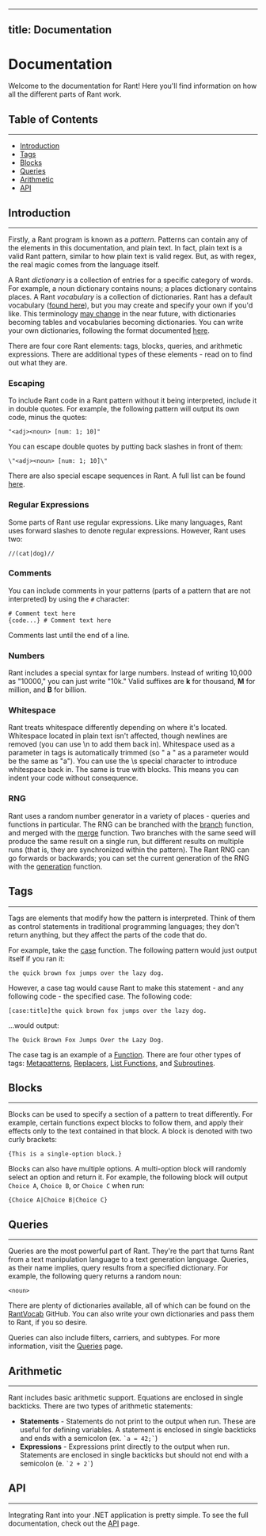 ----
title: Documentation
----

# Documentation

Welcome to the documentation for Rant! Here you'll find information on how all the different parts of Rant work.

## Table of Contents
---
* [Introduction](#introduction)
* [Tags](#tags)
* [Blocks](#blocks)
* [Queries](#queries)
* [Arithmetic](#arithmetic)
* [API](#api)

## Introduction
---
Firstly, a Rant program is known as a *pattern*. Patterns can contain any of the elements in this documentation, and plain text. In fact, plain text is a valid Rant pattern, similar to how plain text is valid regex. But, as with regex, the real magic comes from the language itself. 

A Rant *dictionary* is a collection of entries for a specific category of words. For example, a noun dictionary contains nouns; a places dictionary contains places. A Rant *vocabulary* is a collection of dictionaries. Rant has a default vocabulary ([found here](https://github.com/theberkin/rantvocab)), but you may create and specify your own if you'd like. This terminology [may change](https://github.com/TheBerkin/Rant/issues/24) in the near future, with dictionaries becoming tables and vocabularies becoming dictionaries. You can write your own dictionaries, following the format documented [here](/dictionaries.html).

There are four core Rant elements: tags, blocks, queries, and arithmetic expressions. There are additional types of these elements - read on to find out what they are.

### Escaping
To include Rant code in a Rant pattern without it being interpreted, include it in double quotes. For example, the following pattern will output its own code, minus the quotes:
```rant
"<adj><noun> [num: 1; 10]"
```
You can escape double quotes by putting back slashes in front of them:
```rant
\"<adj><noun> [num: 1; 10]\"
```
There are also special escape sequences in Rant. A full list can be found [here](/escape-sequences.html).

### Regular Expressions
Some parts of Rant use regular expressions. Like many languages, Rant uses forward slashes to denote regular expressions. However, Rant uses two:
```rant
//(cat|dog)//
```

### Comments
You can include comments in your patterns (parts of a pattern that are not interpreted) by using the `#` character:
```rant
# Comment text here
{code...} # Comment text here
```
Comments last until the end of a line.

### Numbers
Rant includes a special syntax for large numbers. Instead of writing 10,000 as "10000," you can just write "10k."
Valid suffixes are __k__ for thousand, __M__ for million, and __B__ for billion.

### Whitespace
Rant treats whitespace differently depending on where it's located. Whitespace located in plain text isn't affected, though newlines are removed (you can use \n to add them back in). Whitespace used as a parameter in tags is automatically trimmed (so " a " as a parameter would be the same as "a"). You can use the \s special character to introduce whitespace back in. The same is true with blocks. This means you can indent your code without consequence.

### RNG
Rant uses a random number generator in a variety of places - queries and functions in particular. The RNG can be branched with the [branch](/functions.html#branch) function, and merged with the [merge](/functions.html#merge) function. Two branches with the same seed will produce the same result on a single run, but different results on multiple runs (that is, they are synchronized within the pattern). The Rant RNG can go forwards or backwards; you can set the current generation of the RNG with the [generation](/functions.html#generation) function.

## Tags
---
Tags are elements that modify how the pattern is interpreted. Think of them as control statements in traditional programming languages; they don't return anything, but they affect the parts of the code that do.

For example, take the [case](/functions.html#case) function. The following pattern would just output itself if you ran it:
```rant
the quick brown fox jumps over the lazy dog.
```
However, a case tag would cause Rant to make this statement - and any following code - the specified case. The following code:
```rant
[case:title]the quick brown fox jumps over the lazy dog.
```
...would output:
```rant
The Quick Brown Fox Jumps Over the Lazy Dog.
```
The case tag is an example of a [Function](/functions.html). There are four other types of tags: [Metapatterns](/metapatterns.html), [Replacers](/replacers.html), [List Functions](/lists.html), and [Subroutines](/subroutines.html).

## Blocks
---
Blocks can be used to specify a section of a pattern to treat differently. For example, certain functions expect blocks to follow them, and apply their effects only to the text contained in that block. A block is denoted with two curly brackets:
```rant
{This is a single-option block.}
```
Blocks can also have multiple options. A multi-option block will randomly select an option and return it. For example, the following block will output `Choice A`, `Choice B`, or `Choice C` when run:
```rant
{Choice A|Choice B|Choice C}
```

## Queries
---
Queries are the most powerful part of Rant. They're the part that turns Rant from a text manipulation language to a text generation language. Queries, as their name implies, query results from a specified dictionary. For example, the following query returns a random noun:
```rant
<noun>
```
There are plenty of dictionaries available, all of which can be found on the [RantVocab](https://github.com/TheBerkin/RantVocab) GitHub. You can also write your own dictionaries and pass them to Rant, if you so desire.

Queries can also include filters, carriers, and subtypes. For more information, visit the [Queries](/queries.html) page.

## Arithmetic
---
Rant includes basic arithmetic support. Equations are enclosed in single backticks. There are two types of arithmetic statements:
* __Statements__ - Statements do not print to the output when run. These are useful for defining variables. A statement is enclosed in single backticks and ends with a semicolon (ex. `` `a = 42;` ``)
* __Expressions__ - Expressions print directly to the output when run. Statements are enclosed in single backticks but should not end with a semicolon (e. `` `2 + 2` ``)

## API
---
Integrating Rant into your .NET application is pretty simple. To see the full documentation, check out the [API](/api.html) page.